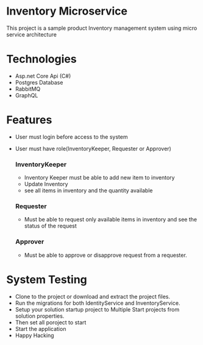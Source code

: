 # Inventory Microservice
This project is a sample product Inventory management system using micro service architecture

# Technologies
<ul>
<li>Asp.net Core Api (C#) </li>
<li>Postgres Database</li>
<li>RabbitMQ</li> 
<li>GraphQL </li> 
</ul>

# Features
- User must login before access to the system
- User must have role(InventoryKeeper, Requester or Approver)
  
  ### InventoryKeeper

  - Inventory Keeper must be able to add new item to inventory
  - Update Inventory
  - see all items in inventory and the quantity available

  ### Requester
  
  - Must be able to request only available items in inventory and see the status of the request

  ### Approver
  
  - Must be able to approve or disapprove request from a requester.

# System Testing 
  - Clone to the project or download and extract the project files.
  - Run the migrations for both IdentityService and InventoryService.
  - Setup your solution startup project to Multiple Start projects from solution properties.
  - Then set all poroject to start
  - Start the application
  - Happy Hacking
